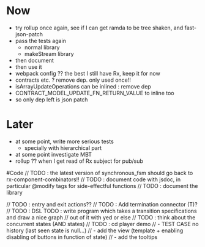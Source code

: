 # Now
- try rollup once again, see if I can get ramda to be tree shaken, and fast-json-patch
- pass the tests again
  - normal library
  - makeStream library
- then document
- then use it
- webpack config ?? the best I still have Rx, keep it for now
- contracts etc. ? remove dep. only used once!!
- isArrayUpdateOperations can be inlined : remove dep
- CONTRACT_MODEL_UPDATE_FN_RETURN_VALUE to inline too
- so only dep left is json patch

# Later
- at some point, write more serious tests
  - specially with hierarchical part
- at some point investigate MBT
- rollup ?? when I get read of Rx subject for pub/sub


#Code
// TODO : the latest version of synchronous_fsm should go back to rx-component-combinators!!
// TODO : document code with jsdoc, in particular @modify tags for side-effectful functions
// TODO : document the library

// TODO : entry and exit actions??
// TODO : Add termination connector (T)?
// TODO : DSL TODO : write program which takes a transition specifications and draw a nice graph
// out of it with yed or else
// TODO : think about the concurrent states (AND states)
// TODO : cd player demo
// - TEST CASE no history (last seen state is null...)
// - add the view (template + enabling disabling of buttons in function of state)
// - add the tooltips



